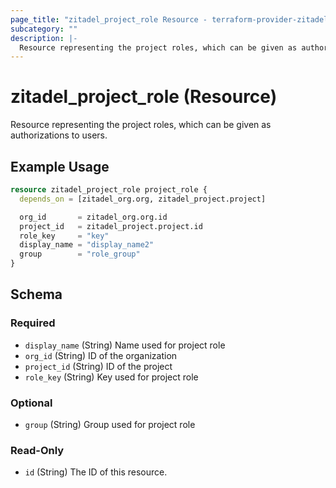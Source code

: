 ```yaml
---
page_title: "zitadel_project_role Resource - terraform-provider-zitadel"
subcategory: ""
description: |-
  Resource representing the project roles, which can be given as authorizations to users.
---
```


# zitadel_project_role (Resource)

Resource representing the project roles, which can be given as authorizations to users.

## Example Usage

```terraform
resource zitadel_project_role project_role {
  depends_on = [zitadel_org.org, zitadel_project.project]

  org_id       = zitadel_org.org.id
  project_id   = zitadel_project.project.id
  role_key     = "key"
  display_name = "display_name2"
  group        = "role_group"
}
```

<!-- schema generated by tfplugindocs -->
## Schema

### Required

- `display_name` (String) Name used for project role
- `org_id` (String) ID of the organization
- `project_id` (String) ID of the project
- `role_key` (String) Key used for project role

### Optional

- `group` (String) Group used for project role

### Read-Only

- `id` (String) The ID of this resource.